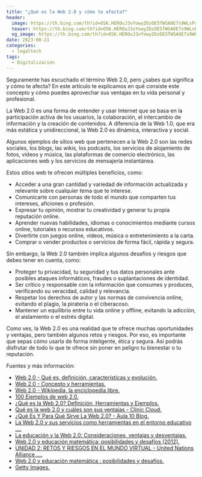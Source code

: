 ```yaml
---
title: "¿Qué es la Web 2.0 y cómo te afecta?"
header:
  image: https://th.bing.com/th?id=OSK.HEROuJ3vYowyZ6zOE5TWSA0E7s9WLsPath0d1R1dhFO8TPw&w=472&h=280&c=1&rs=2&o=6&dpr=1.8&pid=SANGAM
  teaser: https://th.bing.com/th?id=OSK.HEROuJ3vYowyZ6zOE5TWSA0E7s9WLsPath0d1R1dhFO8TPw&w=472&h=280&c=1&rs=2&o=6&dpr=1.8&pid=SANGAM
  og_image: https://th.bing.com/th?id=OSK.HEROuJ3vYowyZ6zOE5TWSA0E7s9WLsPath0d1R1dhFO8TPw&w=472&h=280&c=1&rs=2&o=6&dpr=1.8&pid=SANGAM
date: 2023-08-21
categories:
  - legaltech
tags:
  - Digitalización
---
```


Seguramente has escuchado el término Web 2.0, pero ¿sabes qué significa y cómo te afecta? En este artículo te explicamos en qué consiste este concepto y cómo puedes aprovechar sus ventajas en tu vida personal y profesional.

La Web 2.0 es una forma de entender y usar Internet que se basa en la participación activa de los usuarios, la colaboración, el intercambio de información y la creación de contenidos. A diferencia de la Web 1.0, que era más estática y unidireccional, la Web 2.0 es dinámica, interactiva y social.

Algunos ejemplos de sitios web que pertenecen a la Web 2.0 son las redes sociales, los blogs, las wikis, los podcasts, los servicios de alojamiento de fotos, vídeos y música, las plataformas de comercio electrónico, las aplicaciones web y los servicios de mensajería instantánea.

Estos sitios web te ofrecen múltiples beneficios, como:

- Acceder a una gran cantidad y variedad de información actualizada y relevante sobre cualquier tema que te interese.
- Comunicarte con personas de todo el mundo que comparten tus intereses, aficiones o profesión.
- Expresar tu opinión, mostrar tu creatividad y generar tu propia reputación online.
- Aprender nuevas habilidades, idiomas o conocimientos mediante cursos online, tutoriales o recursos educativos.
- Divertirte con juegos online, vídeos, música o entretenimiento a la carta.
- Comprar o vender productos o servicios de forma fácil, rápida y segura.

Sin embargo, la Web 2.0 también implica algunos desafíos y riesgos que debes tener en cuenta, como:

- Proteger tu privacidad, tu seguridad y tus datos personales ante posibles ataques informáticos, fraudes o suplantaciones de identidad.
- Ser crítico y responsable con la información que consumes y produces, verificando su veracidad, calidad y relevancia.
- Respetar los derechos de autor y las normas de convivencia online, evitando el plagio, la piratería o el ciberacoso.
- Mantener un equilibrio entre tu vida online y offline, evitando la adicción, el aislamiento o el estrés digital.

Como ves, la Web 2.0 es una realidad que te ofrece muchas oportunidades y ventajas, pero también algunos retos y riesgos. Por eso, es importante que sepas cómo usarla de forma inteligente, ética y segura. Así podrás disfrutar de todo lo que te ofrece sin poner en peligro tu bienestar o tu reputación.

Fuentes y más información:

- [Web 2.0 - Qué es, definición, características y evolución.](https://definicion.de/web-2-0/)
- [Web 2.0 - Concepto y herramientas. ](https://concepto.de/web-2-0/)
- [Web 2.0 - Wikipedia, la enciclopedia libre. ](https://es.wikipedia.org/wiki/Web_2.0)
- [100 Ejemplos de web 2.0. ](https://ejemplos.net/ejemplos-web-2-0/)
- ¿[Qué es la Web 2.0? Definición, Herramientas y Ejemplos. ](https://masterenmarketingdigitaldq.es/web-2-0/)
- [Qué es la web 2.0 y cuáles son sus ventajas - Clinic Cloud. ](https://clinic-cloud.com/blog/web-2-0-que-es-ventajas/)
- [¿Qué Es Y Para Qué Sirve La Web 2.0? - Aula 10 Blog. ](https://aula10formacion.com/blog/blogque-es-y-para-que-sirve-la-web-2-0/)
- [La Web 2.0 y sus servicios como herramientas en el entorno educativo .... ](https://www.revista.unam.mx/vol.16/num9/art76/)
- [La educación y la Web 2.0: Consideraciones, ventajas y desventajas. ](https://naps.com.mx/blog/la-educacion-y-la-web-2-0/)
- [Web 2.0 y educación matemática: posibilidades y desafíos (2012). ](https://www.academia.edu/1803012/Web_2_0_y_educaci%C3%B3n_matem%C3%A1tica_posibilidades_y_desaf%C3%ADos_2012_.)
- [UNIDAD 2: RETOS Y RIESGOS EN EL MUNDO VIRTUAL - United Nations Alliance .... ](http://unesco.mil-for-teachers.unaoc.org/modules/modulo-7-oportunidades-y-retos-en-internet/unidad-2-retos-y-riesgos-en-el-mundo-virtual/?lang=es)
- [Web 2.0 y educación matemática : posibilidades y desafíos. ](https://dialnet.unirioja.es/servlet/articulo?codigo=5894019.)
- [Getty Images. ](https://www.gettyimages.com/detail/photo/web-2-0-royalty-free-image/137047644)